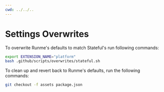```yaml
---
cwd: ../../..
---
```


# Settings Overwrites

To overwrite Runme's defaults to match Stateful's run following commands:

```sh {"id":"01J1N29F9C3BCHS56FWF55DA0E","name":"overwrite-stateful"}
export EXTENSION_NAME="platform"
bash .github/scripts/overwrites/stateful.sh
```

To clean up and revert back to Runme's defaults, run the following commands:

```sh {"id":"01J1N2CE95P9D3ZQZNDQGMVFGX","name":"overwrite-reset"}
git checkout -f assets package.json 
```
